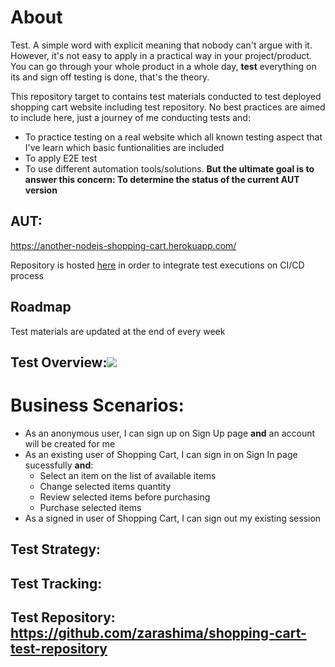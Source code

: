 # About
Test. A simple word with explicit meaning that nobody can't argue with it. However, it's not easy to apply in a practical way in your project/product. You can go through your whole product in a whole day, **test** everything on its and sign off testing is done, that's the theory.

This repository target to contains test materials conducted to test deployed shopping cart website including test repository. No best practices are aimed to include here, just a journey of me conducting tests and:
- To practice testing on a real website which all known testing aspect that I've learn which basic funtionalities are included
- To apply E2E test
- To use different automation tools/solutions.
**But the ultimate goal is to answer this concern: To determine the status of the current AUT version**

## AUT: 
https://another-nodejs-shopping-cart.herokuapp.com/

Repository is hosted [here](https://github.com/zarashima/nodejs-shopping-cart) in order to integrate test executions on CI/CD process

## Roadmap
Test materials are updated at the end of every week

## Test Overview:![](https://github.com/zarashima/test-materials/blob/master/Shopping%20Cart%20Test%20Plan.png)

# Business Scenarios:
- As an anonymous user, I can sign up on Sign Up page **and** an account will be created for me
- As an existing user of Shopping Cart, I can sign in on Sign In page sucessfully **and**:
  - Select an item on the list of available items
  - Change selected items quantity
  - Review selected items before purchasing
  - Purchase selected items
- As a signed in user of Shopping Cart, I can sign out my existing session
  
## Test Strategy:
## Test Tracking:
## Test Repository: https://github.com/zarashima/shopping-cart-test-repository
